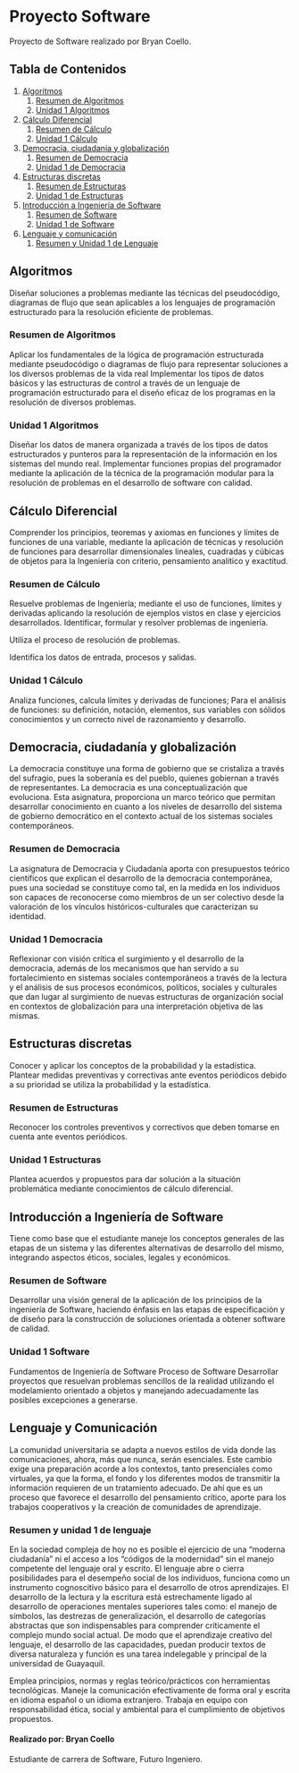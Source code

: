 # Proyecto Software

Proyecto de Software realizado por Bryan Coello.



## Tabla de Contenidos

1. [Algoritmos](#Algoritmos)
   1. [Resumen de Algoritmos](#Resumen-de-Algoritmos)
   2. [Unidad 1 Algoritmos](#Unidad-1-Algoritmos)
2. [Cálculo Diferencial](#Cálculo-Diferencial)
   1. [Resumen de Cálculo](#Resumen-de-Cálculo)
   2. [Unidad 1 Cálculo](#Unidad-1-Cálculo)
3. [Democracia, ciudadanía y globalización](#Democracia,-ciudadanía-y-globalización)
   1. [Resumen de Democracia](#Resumen-de-Democracia)
   2. [Unidad 1 de Democracia](#Unidad-1-Democracia)
4. [Estructuras discretas](#Estructuras-discretas)
   1. [Resumen de Estructuras](#Resumen-de-Estructuras)
   2. [Unidad 1 de Estructuras](#Unidad-1-Estructuras)
5. [Introducción a Ingeniería de Software](#Introducción-a-Ingeniería-de-Software)
   1. [Resumen de Software](#Resumen-de-Software)
   2. [Unidad 1 de Software](#Unidad-1-Software)
6. [Lenguaje y comunicación](#Lenguaje-y-Comunicación)
   1. [Resumen y Unidad 1 de Lenguaje](#Resumen-y-unidad-1-de-lenguaje)

## Algoritmos

Diseñar soluciones a problemas mediante las técnicas del pseudocódigo, diagramas de flujo que sean aplicables a los lenguajes de programación estructurado para la resolución eficiente de problemas.

### Resumen de Algoritmos

Aplicar los fundamentales de la lógica de programación estructurada mediante pseudocódigo o diagramas de flujo para representar soluciones a los diversos problemas de la vida real
Implementar los tipos de datos básicos y las estructuras de control a través de un lenguaje de programación estructurado para el diseño eficaz de los programas en la resolución de diversos problemas.

### Unidad 1 Algoritmos

Diseñar los datos de manera organizada a través de los tipos de datos estructurados y punteros para la representación de la información en los sistemas del mundo real.
Implementar funciones propias del programador mediante la aplicación de la técnica de la programación modular para la resolución de problemas en el desarrollo de software con calidad.

## Cálculo Diferencial

Comprender los principios, teoremas y axiomas en funciones y límites de funciones de una variable, mediante la aplicación de técnicas y resolución de funciones para desarrollar dimensionales lineales, cuadradas y cúbicas de objetos para la Ingeniería con criterio, pensamiento analítico y exactitud.

### Resumen de Cálculo

Resuelve problemas de Ingeniería; mediante el uso de funciones, límites y derivadas aplicando la resolución de ejemplos vistos en clase y ejercicios desarrollados.
Identificar, formular y resolver problemas de ingeniería.

Utiliza el proceso de resolución de problemas.

Identifica los datos de entrada, procesos y salidas.

### Unidad 1 Cálculo

Analiza funciones, calcula límites y derivadas de funciones;  Para el análisis de funciones: su definición, notación, elementos, sus variables con sólidos conocimientos y un correcto nivel de razonamiento y desarrollo.

## Democracia, ciudadanía y globalización

La democracia constituye una forma de gobierno que se cristaliza a través del sufragio, pues la soberanía es del pueblo, quienes gobiernan a través de representantes. La democracia es una conceptualización que evoluciona. Esta asignatura, proporciona un marco teórico que permitan desarrollar conocimiento en cuanto a los niveles de desarrollo del sistema de gobierno democrático en el contexto actual de los sistemas sociales contemporáneos.

### Resumen de Democracia

La asignatura de Democracia y Ciudadanía aporta con presupuestos teórico científicos que explican el desarrollo de la democracia contemporánea, pues una sociedad se constituye como tal, en la medida en los individuos son capaces de reconocerse como miembros de un ser colectivo desde la valoración de los vínculos históricos-culturales que caracterizan su identidad.

### Unidad 1 Democracia

Reflexionar con visión crítica el surgimiento y el desarrollo de la democracia, además de los mecanismos que han servido a su fortalecimiento en sistemas sociales contemporáneos a través de la lectura y el análisis de sus procesos económicos, políticos, sociales y culturales que dan lugar al surgimiento de nuevas estructuras de organización social en contextos de globalización para una interpretación objetiva de las mismas.

## Estructuras discretas

Conocer y aplicar los conceptos de la probabilidad y la estadística.
 
Plantear medidas preventivas y correctivas ante eventos periódicos debido a su prioridad se utiliza la probabilidad y la estadística. 

### Resumen de Estructuras

Reconocer los controles preventivos y correctivos que deben tomarse en cuenta ante  eventos periódicos.

### Unidad 1 Estructuras

Plantea acuerdos y propuestos para dar solución a la situación problemática mediante conocimientos de cálculo diferencial.

## Introducción a Ingeniería de Software

Tiene como base que el estudiante maneje los conceptos generales de las etapas de un sistema y las diferentes alternativas de desarrollo del mismo, integrando aspectos éticos, sociales, legales y económicos.

### Resumen de Software

Desarrollar una visión general de la aplicación de los principios de la ingeniería de Software, haciendo énfasis en las etapas de especificación y de diseño  para la construcción de soluciones orientada a obtener software de calidad.

### Unidad 1 Software

Fundamentos de Ingeniería de Software
Proceso de Software
Desarrollar proyectos que resuelvan problemas sencillos de la realidad utilizando el modelamiento orientado a objetos y manejando adecuadamente las posibles excepciones a generarse.

## Lenguaje y Comunicación

La comunidad universitaria se adapta a nuevos estilos de vida donde las comunicaciones, ahora, más que nunca, serán esenciales. Este cambio exige una preparación acorde a los contextos, tanto presenciales como virtuales, ya que la forma, el fondo y los diferentes modos de transmitir la información requieren de un tratamiento adecuado. De ahí que es un proceso que favorece el desarrollo del pensamiento crítico, aporte para los trabajos cooperativos y la creación de comunidades de aprendizaje.

### Resumen y unidad 1 de lenguaje

En la sociedad compleja de hoy no es posible el ejercicio de una “moderna ciudadanía” ni el acceso a los “códigos de la modernidad” sin el manejo competente del lenguaje oral y escrito. El lenguaje abre o cierra posibilidades para el desempeño social de los individuos, funciona como un instrumento cognoscitivo básico para el desarrollo de otros aprendizajes. El desarrollo de la lectura y la escritura está estrechamente ligado al desarrollo de operaciones mentales superiores tales como: el manejo de símbolos, las destrezas de generalización, el desarrollo de categorías abstractas que son indispensables para comprender críticamente el complejo mundo social actual. De modo que el aprendizaje creativo del lenguaje, el desarrollo de las capacidades, puedan producir textos de diversa naturaleza y función es una tarea indelegable y principal de la universidad de Guayaquil.

Emplea principios, normas y reglas teórico/prácticos con herramientas tecnológicas. Maneje la comunicación efectivamente de forma oral y escrita en idioma español o un idioma extranjero. Trabaja en equipo con responsabilidad ética, social y ambiental para el cumplimiento de objetivos propuestos.

####  Realizado por: Bryan Coello

Estudiante de carrera de Software, Futuro Ingeniero.


